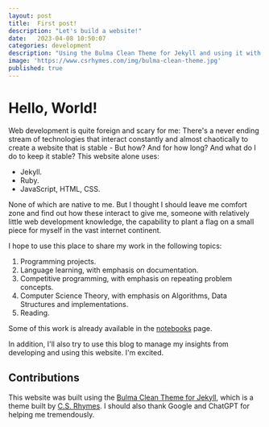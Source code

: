 ```yaml
---
layout: post
title:  First post!
description: "Let's build a website!"
date:   2023-04-08 10:50:07
categories: development
description: "Using the Bulma Clean Theme for Jekyll and using it with GitHub Pages"
image: 'https://www.csrhymes.com/img/bulma-clean-theme.jpg'
published: true
---
```


# Hello, World!
Web development is quite foreign and scary for me: There's a never ending stream of technologies that interact constantly and almost chaotically to create a website that is stable - But how? And for how long? And what do I do to keep it stable? This website alone uses:
* Jekyll.
* Ruby.
* JavaScript, HTML, CSS.

None of which are native to me. But I thought I should leave me comfort zone and find out how these interact to give me, someone with relatively little web development knowledge, the capability to plant a flag on a small piece for myself in the vast internet continent.

I hope to use this place to share my work in the following topics:
1. Programming projects.
2. Language learning, with emphasis on documentation.
3. Competitive programming, with emphasis on repeating problem concepts.
4. Computer Science Theory, with emphasis on Algorithms, Data Structures and implementations.
5. Reading. 

Some of this work is already available in the [notebooks](pages/notebooks/) page. 

In addition, I'll also try to use this blog to manage my insights from developing and using this website. I'm excited.

## Contributions
This website was built using the [Bulma Clean Theme for Jekyll](https://github.com/chrisrhymes/bulma-clean-theme), which is a theme built by [C.S. Rhymes](https://www.csrhymes.com). I should also thank Google and ChatGPT for helping me tremendously.

